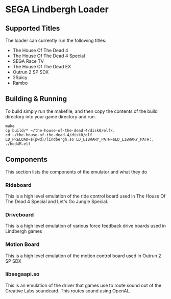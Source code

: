 # SEGA Lindbergh Loader

## Supported Titles

The loader can currently run the following titles:

- The House Of The Dead 4
- The House Of The Dead 4 Special
- SEGA Race TV
- The House Of The Dead EX
- Outrun 2 SP SDX
- 2Spicy
- Rambo

## Building & Running

To build simply run the makefile, and then copy the contents of the build directory into your game directory and run.

```
make
cp build/* ~/the-house-of-the-dead-4/disk0/elf/.
cd ~/the-house-of-the-dead-4/disk0/elf
LD_PRELOAD=$(pwd)/lindbergh.so LD_LIBRARY_PATH=$LD_LIBRARY_PATH:. ./hod4M.elf
```

## Components

This section lists the components of the emulator and what they do

### Rideboard

This is a high level emulation of the ride control board used in The House Of The Dead 4 Special and Let's Go Jungle Special.

### Driveboard

This is a high level emulation of various force feedback drive boards used in Lindbergh games

### Motion Board

This is a high level emulation of the motion control board used in Outrun 2 SP SDX

### libsegaapi.so

This is an emulation of the driver that games use to route sound out of the Creative Labs soundcard. This routes sound using OpenAL.

